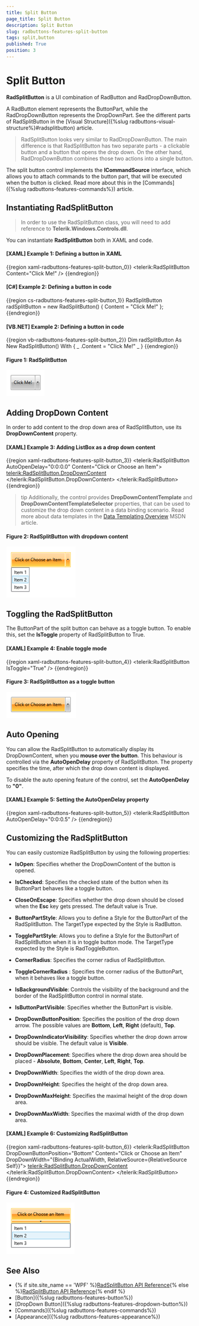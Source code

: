 ```yaml
---
title: Split Button
page_title: Split Button
description: Split Button
slug: radbuttons-features-split-button
tags: split,button
published: True
position: 3
---
```


# Split Button

__RadSplitButton__ is a UI combination of RadButton and RadDropDownButton.

A RadButton element represents the ButtonPart, while the RadDropDownButton represents the DropDownPart. See the different parts of RadSplitButton in the [Visual Structure]({%slug radbuttons-visual-structure%}#radsplitbutton) article. 

> RadSplitButton looks very similar to RadDropDownButton. The main difference is that RadSplitButton has two separate parts - a clickable button and a button that opens the drop down. On the other hand, RadDropDownButton combines those two actions into a single button.

The split button control implements the __ICommandSource__ interface, which allows you to attach commands to the button part, that will be executed when the button is clicked. Read more about this in the [Commands]({%slug radbuttons-features-commands%}) article.

## Instantiating RadSplitButton

> In order to use the RadSplitButton class, you will need to add reference to __Telerik.Windows.Controls.dll__.

You can instantiate __RadSplitButton__ both in XAML and code.

#### __[XAML] Example 1: Defining a button in XAML__
{{region xaml-radbuttons-features-split-button_0}}
	<telerik:RadSplitButton Content="Click Me!" />
{{endregion}}

#### __[C#] Example 2: Defining a button in code__
{{region cs-radbuttons-features-split-button_1}}
	RadSplitButton radSplitButton = new RadSplitButton() { Content = "Click Me!" };
{{endregion}}

#### __[VB.NET] Example 2: Defining a button in code__
{{region vb-radbuttons-features-split-button_2}}
	Dim radSplitButton As New RadSplitButton() With { _
	    .Content = "Click Me!" _
	}
{{endregion}}

#### __Figure 1: RadSplitButton__
![The created split button](images/radbuttons-features-split-button-0.png)

## Adding DropDown Content

In order to add content to the drop down area of RadSplitButton, use its __DropDownContent__ property.

#### __[XAML] Example 3: Adding ListBox as a drop down content__
{{region xaml-radbuttons-features-split-button_3}}
	<telerik:RadSplitButton AutoOpenDelay="0:0:0.0" Content="Click or Choose an Item">
	    <telerik:RadSplitButton.DropDownContent>
	        <ListBox>
	            <ListBoxItem Content="Item 1" />
	            <ListBoxItem Content="Item 2" />
	            <ListBoxItem Content="Item 3" />
	        </ListBox>
	    </telerik:RadSplitButton.DropDownContent>
	</telerik:RadSplitButton>
{{endregion}}

>tip Additionally, the control provides __DropDownContentTemplate__ and __DropDownContentTemplateSelector__ properties, that can be used to customize the drop down content in a data binding scenario. Read more about data templates in the [Data Templating Overview](https://msdn.microsoft.com/en-us/library/ms742521(v=vs.100).aspx) MSDN article.

#### __Figure 2: RadSplitButton with dropdown content__
![RadSplitButton with dropdown content](images/radbuttons-features-split-button-1.png)

## Toggling the RadSplitButton

The ButtonPart of the split button can behave as a toggle button. To enable this, set the __IsToggle__ property of RadSplitButton to True.

#### __[XAML] Example 4: Enable toggle mode__
{{region xaml-radbuttons-features-split-button_4}}
	<telerik:RadSplitButton IsToggle="True" />
{{endregion}}

#### __Figure 3: RadSplitButton as a toggle button__
![RadSplitButton as toggle button](images/radbuttons-features-split-button-2.png)

## Auto Opening

You can allow the RadSplitButton to automatically display its DropDownContent, when you __mouse over the button__. This behaviour is controlled via the __AutoOpenDelay__ property of RadSplitButton. The property specifies the time, after which the drop down content is displayed. 

To disable the auto opening feature of the control, set the __AutoOpenDelay__ to __"0"__.

#### __[XAML] Example 5: Setting the AutoOpenDelay property__
{{region xaml-radbuttons-features-split-button_5}}
	<telerik:RadSplitButton AutoOpenDelay="0:0:0.5" />
{{endregion}}

## Customizing the RadSplitButton

You can easily customize RadSplitButton by using the following properties:		

* __IsOpen__: Specifies whether the DropDownContent of the button is opened.

* __IsChecked__: Specifies the checked state of the button when its ButtonPart behaves like a toggle button.

* __CloseOnEscape__: Specifies whether the drop down should be closed when the __Esc__ key gets pressed. The default value is True.

* __ButtonPartStyle__: Allows you to define a Style for the ButtonPart of the RadSplitButton. The TargetType expected by the Style is RadButton.

* __TogglePartStyle__: Allows you to define a Style for the ButtonPart of RadSplitButton when it is in toggle button mode. The TargetType expected by the Style is RadToggleButton.

* __CornerRadius__: Specifies the corner radius of RadSplitButton.

* __ToggleCornerRadius__ : Specifies the corner radius of the ButtonPart, when it behaves like a toggle button.

* __IsBackgroundVisible__: Controls the visibility of the background and the border of the RadSplitButton control in normal state.

* __IsButtonPartVisible__: Specifies whether the ButtonPart is visible.

* __DropDownButtonPosition__: Specifies the position of the drop down arrow. The possible values are __Bottom__, __Left__, __Right__ (default), __Top__.

* __DropDownIndicatorVisibility__: Specifies whether the drop down arrow should be visible. The default value is __Visible__.

* __DropDownPlacement__: Specifies where the drop down area should be placed - __Absolute__, __Bottom__, __Center__, __Left__, __Right__, __Top__.

* __DropDownWidth__: Specifies the width of the drop down area.

* __DropDownHeight__: Specifies the height of the drop down area.

* __DropDownMaxHeight__: Specifies the maximal height of the drop down area.

* __DropDownMaxWidth__: Specifies the maximal width of the drop down area.

#### __[XAML] Example 6: Customizing RadSplitButton__
{{region xaml-radbuttons-features-split-button_6}}
	<telerik:RadSplitButton DropDownButtonPosition="Bottom" 
							Content="Click or Choose an Item" 
							DropDownWidth="{Binding ActualWidth, RelativeSource={RelativeSource Self}}">
		<telerik:RadSplitButton.DropDownContent>
			<ListBox>
				<ListBoxItem Content="Item 1" />
				<ListBoxItem Content="Item 2" />
				<ListBoxItem Content="Item 3" />
			</ListBox>
		</telerik:RadSplitButton.DropDownContent>
	</telerik:RadSplitButton>
{{endregion}}

#### __Figure 4: Customized RadSplitButton__
![Customized RadSplitButton](images/radbuttons-features-split-button-3.png)

## See Also
* {% if site.site_name == 'WPF' %}[RadSplitButton API Reference](http://www.telerik.com/help/wpf/installation-installing-controls-dependencies-wpf.html){% else %}[RadSplitButton API Reference](http://www.telerik.com/help/silverlight/installation-installing-controls-dependencies.html){% endif %}  
 * [Button]({%slug radbuttons-features-button%})
 * [DropDown Button]({%slug radbuttons-features-dropdown-button%})
 * [Commands]({%slug radbuttons-features-commands%})
 * [Appearance]({%slug radbuttons-features-appearance%})